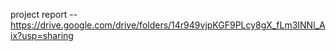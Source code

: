 project report -- https://drive.google.com/drive/folders/14r949vjpKGF9PLcy8gX_fLm3INNl_Aix?usp=sharing
